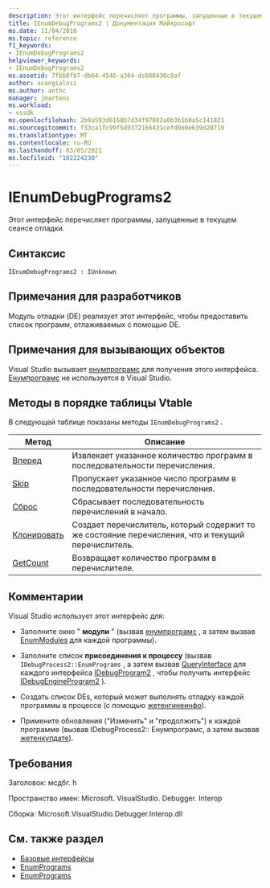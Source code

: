 ```yaml
---
description: Этот интерфейс перечисляет программы, запущенные в текущем сеансе отладки.
title: IEnumDebugPrograms2 | Документация Майкрософт
ms.date: 11/04/2016
ms.topic: reference
f1_keywords:
- IEnumDebugPrograms2
helpviewer_keywords:
- IEnumDebugPrograms2
ms.assetid: 7fbb8fb7-db64-4546-a364-dc668430c8af
author: acangialosi
ms.author: anthc
manager: jmartens
ms.workload:
- vssdk
ms.openlocfilehash: 2b0a593d6168b7d34f97802a0b3b1b0a5c141821
ms.sourcegitcommit: f33ca1fc99f5d9372166431cefd0e0e639d20719
ms.translationtype: MT
ms.contentlocale: ru-RU
ms.lasthandoff: 03/05/2021
ms.locfileid: "102224230"
---
```

# <a name="ienumdebugprograms2"></a>IEnumDebugPrograms2
Этот интерфейс перечисляет программы, запущенные в текущем сеансе отладки.

## <a name="syntax"></a>Синтаксис

```
IEnumDebugPrograms2 : IUnknown
```

## <a name="notes-for-implementers"></a>Примечания для разработчиков
 Модуль отладки (DE) реализует этот интерфейс, чтобы предоставить список программ, отлаживаемых с помощью DE.

## <a name="notes-for-callers"></a>Примечания для вызывающих объектов
 Visual Studio вызывает [енумпрограмс](../../../extensibility/debugger/reference/idebugprocess2-enumprograms.md) для получения этого интерфейса. [Енумпрограмс](../../../extensibility/debugger/reference/idebugengine2-enumprograms.md) не используется в Visual Studio.

## <a name="methods-in-vtable-order"></a>Методы в порядке таблицы Vtable
 В следующей таблице показаны методы `IEnumDebugPrograms2` .

|Метод|Описание|
|------------|-----------------|
|[Вперед](../../../extensibility/debugger/reference/ienumdebugprograms2-next.md)|Извлекает указанное количество программ в последовательности перечисления.|
|[Skip](../../../extensibility/debugger/reference/ienumdebugprograms2-skip.md)|Пропускает указанное число программ в последовательности перечисления.|
|[Сброс](../../../extensibility/debugger/reference/ienumdebugprograms2-reset.md)|Сбрасывает последовательность перечислений в начало.|
|[Клонировать](../../../extensibility/debugger/reference/ienumdebugprograms2-clone.md)|Создает перечислитель, который содержит то же состояние перечисления, что и текущий перечислитель.|
|[GetCount](../../../extensibility/debugger/reference/ienumdebugprograms2-getcount.md)|Возвращает количество программ в перечислителе.|

## <a name="remarks"></a>Комментарии
 Visual Studio использует этот интерфейс для:

- Заполните окно " **модули** " (вызвав [енумпрограмс](../../../extensibility/debugger/reference/idebugprocess2-enumprograms.md) , а затем вызвав [EnumModules](../../../extensibility/debugger/reference/idebugprogram2-enummodules.md) для каждой программы).

- Заполните список **присоединения к процессу** (вызвав `IDebugProcess2::EnumPrograms` , а затем вызвав [QueryInterface](/cpp/atl/queryinterface) для каждого интерфейса [IDebugProgram2](../../../extensibility/debugger/reference/idebugprogram2.md) , чтобы получить интерфейс [IDebugEngineProgram2](../../../extensibility/debugger/reference/idebugengineprogram2.md) ).

- Создать список DEs, который может выполнять отладку каждой программы в процессе (с помощью [жетенгинеинфо](../../../extensibility/debugger/reference/idebugprogram2-getengineinfo.md)).

- Примените обновления ("Изменить" и "продолжить") к каждой программе (вызвав IDebugProcess2:: Енумпрограмс, а затем вызвав [жетенкупдате](../../../extensibility/debugger/reference/idebugprogram2-getencupdate.md)).

## <a name="requirements"></a>Требования
 Заголовок: мсдбг. h

 Пространство имен: Microsoft. VisualStudio. Debugger. Interop

 Сборка: Microsoft.VisualStudio.Debugger.Interop.dll

## <a name="see-also"></a>См. также раздел
- [Базовые интерфейсы](../../../extensibility/debugger/reference/core-interfaces.md)
- [EnumPrograms](../../../extensibility/debugger/reference/idebugengine2-enumprograms.md)
- [EnumPrograms](../../../extensibility/debugger/reference/idebugprocess2-enumprograms.md)
